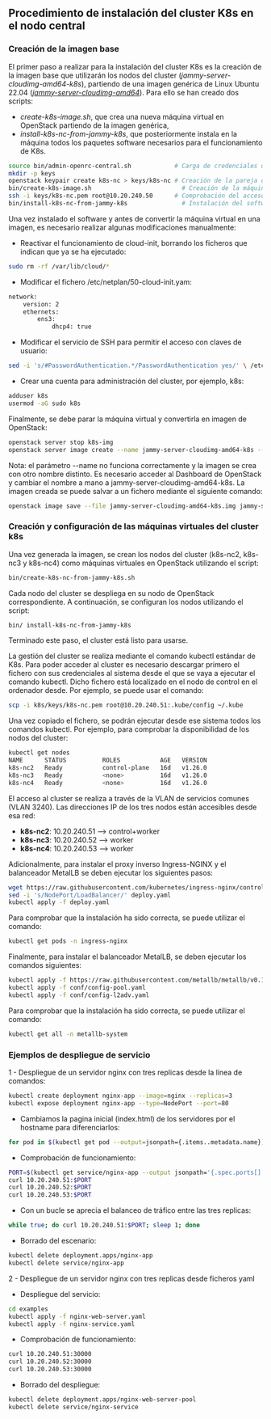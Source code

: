 ## Procedimiento de instalación del cluster K8s en el nodo central
### Creación de la imagen base
El primer paso a realizar para la instalación del cluster K8s es la creación de la imagen base que utilizarán los nodos del cluster (*jammy-server-cloudimg-amd64-k8s*), partiendo de una imagen genérica de Linux Ubuntu 22.04 ([*jammy-server-cloudimg-amd64*](https://cloud-images.ubuntu.com/jammy/current/jammy-server-cloudimg-amd64.img)). 
Para ello se han creado dos scripts: 
- *create-k8s-image.sh*, que crea una nueva máquina virtual en OpenStack partiendo de la imagen genérica,
- *install-k8s-nc-from-jammy-k8s*, que posteriormente instala en la máquina todos los paquetes software necesarios para el funcionamiento de K8s. 
```bash
source bin/admin-openrc-central.sh            # Carga de credenciales de OpenStack
mkdir -p keys
openstack keypair create k8s-nc > keys/k8s-nc # Creación de la pareja de claves
bin/create-k8s-image.sh                         # Creación de la máquina virtual 
ssh -i keys/k8s-nc.pem root@10.20.240.50      # Comprobación del acceso por ssh
bin/install-k8s-nc-from-jammy-k8s               # Instalación del software de k8s
```
Una vez instalado el software y antes de convertir la máquina virtual en una imagen, es necesario realizar algunas modificaciones manualmente:
- Reactivar el funcionamiento de cloud-init, borrando los ficheros que indican que ya se ha ejecutado:
```bash
sudo rm -rf /var/lib/cloud/*
```
- Modificar el fichero /etc/netplan/50-cloud-init.yam:
```bash
network:
    version: 2
    ethernets:
        ens3:
            dhcp4: true
```
- Modificar el servicio de SSH para permitir el acceso con claves de usuario:
```bash
sed -i 's/#PasswordAuthentication.*/PasswordAuthentication yes/' \ /etc/ssh/sshd_config
```
- Crear una cuenta para administración del cluster, por ejemplo, k8s:
```bash
adduser k8s
usermod -aG sudo k8s
```
Finalmente, se debe parar la máquina virtual y convertirla en imagen de OpenStack:
```bash
openstack server stop k8s-img
openstack server image create --name jammy-server-cloudimg-amd64-k8s --wait k8s-img
```
Nota: el parámetro --name no funciona correctamente y la imagen se crea con otro nombre distinto. Es necesario acceder al Dashboard de OpenStack y cambiar el nombre a mano a jammy-server-cloudimg-amd64-k8s.
La imagen creada se puede salvar a un fichero mediante el siguiente comando:
```bash
openstack image save --file jammy-server-cloudimg-amd64-k8s.img jammy-server-cloudimg-amd64-k8s
```

### Creación y configuración de las máquinas virtuales del cluster k8s
Una vez generada la imagen, se crean los nodos del cluster (k8s-nc2, k8s-nc3 y k8s-nc4) como máquinas virtuales en OpenStack utilizando el script:
```bash
bin/create-k8s-nc-from-jammy-k8s.sh
```
Cada nodo del cluster se despliega en su nodo de OpenStack correspondiente. A continuación, se configuran los nodos utilizando el script:
```bash
bin/ install-k8s-nc-from-jammy-k8s
```
Terminado este paso, el cluster está listo para usarse. 

La gestión del cluster se realiza mediante el comando kubectl estándar de K8s. Para poder acceder al cluster es necesario descargar primero el fichero con sus credenciales al sistema desde el que se vaya a ejecutar el comando kubectl. Dicho fichero está localizado en el nodo de control en el ordenador desde. Por ejemplo, se puede usar el comando:
```bash
scp -i k8s/keys/k8s-nc.pem root@10.20.240.51:.kube/config ~/.kube
```
Una vez copiado el fichero, se podrán ejecutar desde ese sistema todos los comandos kubectl. Por ejemplo, para comprobar la disponibilidad de los nodos del cluster:
```bash
kubectl get nodes
NAME      STATUS          ROLES           AGE   VERSION
k8s-nc2   Ready           control-plane   16d   v1.26.0
k8s-nc3   Ready           <none>          16d   v1.26.0
k8s-nc4   Ready           <none>          16d   v1.26.0
```
El acceso al cluster se realiza a través de la VLAN de servicios comunes (VLAN 3240). Las direcciones IP de los tres nodos están accesibles desde esa red:
- **k8s-nc2**: 10.20.240.51 --> control+worker
- **k8s-nc3**: 10.20.240.52 --> worker
- **k8s-nc4**: 10.20.240.53 --> worker

Adicionalmente, para instalar el proxy inverso Ingress-NGINX y el balanceador MetalLB se deben ejecutar los siguientes pasos:
```bash
wget https://raw.githubusercontent.com/kubernetes/ingress-nginx/controller-v1.5.1/deploy/static/provider/baremetal/deploy.yaml
sed -i 's/NodePort/LoadBalancer/' deploy.yaml
kubectl apply -f deploy.yaml
```
Para comprobar que la instalación ha sido correcta, se puede utilizar el comando:
```bash
kubectl get pods -n ingress-nginx
```
Finalmente, para instalar el balanceador MetalLB, se deben ejecutar los comandos siguientes:
```bash
kubectl apply -f https://raw.githubusercontent.com/metallb/metallb/v0.13.7/config/manifests/metallb-native.yaml
kubectl apply -f conf/config-pool.yaml
kubectl apply -f conf/config-l2adv.yaml
```
Para comprobar que la instalación ha sido correcta, se puede utilizar el comando:
```bash
kubectl get all -n metallb-system
```
### Ejemplos de despliegue de servicio
1 - Despliegue de un servidor nginx con tres replicas desde la línea de comandos:
```bash
kubectl create deployment nginx-app --image=nginx --replicas=3
kubectl expose deployment nginx-app --type=NodePort --port=80
```
- Cambiamos la pagina inicial (index.html) de los servidores por el hostname para diferenciarlos:
```bash
for pod in $(kubectl get pod --output=jsonpath={.items..metadata.name}); do kubectl-nc exec -ti $pod -- bash -c "echo \$(hostname) > /usr/share/nginx/html/index.html"; done
```
- Comprobación de funcionamiento:
```bash
PORT=$(kubectl get service/nginx-app --output jsonpath='{.spec.ports[].nodePort}')
curl 10.20.240.51:$PORT
curl 10.20.240.52:$PORT
curl 10.20.240.53:$PORT
```
- Con un bucle se aprecia el balanceo de tráfico entre las tres replicas:
```bash
while true; do curl 10.20.240.51:$PORT; sleep 1; done
````
- Borrado del escenario:
```bash
kubectl delete deployment.apps/nginx-app
kubectl delete service/nginx-app
```
2 - Despliegue de un servidor nginx con tres replicas desde ficheros yaml
- Despliegue del servicio:
```bash
cd examples
kubectl apply -f nginx-web-server.yaml
kubectl apply -f nginx-service.yaml
```
- Comprobación de funcionamiento:
```bash
curl 10.20.240.51:30000
curl 10.20.240.52:30000
curl 10.20.240.53:30000
```
- Borrado del despliegue:
```bash
kubectl delete deployment.apps/nginx-web-server-pool
kubectl delete service/nginx-service
```
